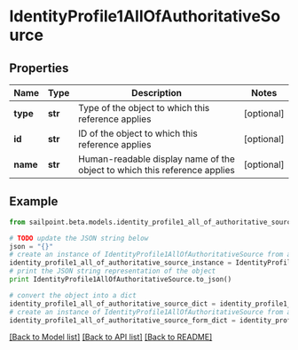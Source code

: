 # IdentityProfile1AllOfAuthoritativeSource


## Properties

Name | Type | Description | Notes
------------ | ------------- | ------------- | -------------
**type** | **str** | Type of the object to which this reference applies | [optional] 
**id** | **str** | ID of the object to which this reference applies | [optional] 
**name** | **str** | Human-readable display name of the object to which this reference applies | [optional] 

## Example

```python
from sailpoint.beta.models.identity_profile1_all_of_authoritative_source import IdentityProfile1AllOfAuthoritativeSource

# TODO update the JSON string below
json = "{}"
# create an instance of IdentityProfile1AllOfAuthoritativeSource from a JSON string
identity_profile1_all_of_authoritative_source_instance = IdentityProfile1AllOfAuthoritativeSource.from_json(json)
# print the JSON string representation of the object
print IdentityProfile1AllOfAuthoritativeSource.to_json()

# convert the object into a dict
identity_profile1_all_of_authoritative_source_dict = identity_profile1_all_of_authoritative_source_instance.to_dict()
# create an instance of IdentityProfile1AllOfAuthoritativeSource from a dict
identity_profile1_all_of_authoritative_source_form_dict = identity_profile1_all_of_authoritative_source.from_dict(identity_profile1_all_of_authoritative_source_dict)
```
[[Back to Model list]](../README.md#documentation-for-models) [[Back to API list]](../README.md#documentation-for-api-endpoints) [[Back to README]](../README.md)


